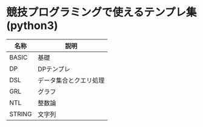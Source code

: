 # 競技プログラミングで使えるテンプレ集 (python3)


| 名称 | 説明 |
|------|------|
| BASIC     | 基礎 |
| DP        | DPテンプレ |
| DSL       | データ集合とクエリ処理 |
| GRL       | グラフ |
| NTL       | 整数論 |
| STRING    | 文字列 |